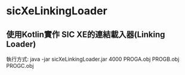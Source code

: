 # sicXeLinkingLoader
## 使用Kotlin實作 SIC XE的連結載入器(Linking Loader)
執行方式:
java -jar sicXeLinkingLoader.jar 4000 PROGA.obj PROGB.obj PROGC.obj
